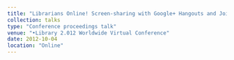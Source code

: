 ```yaml
---
title: "Librarians Online! Screen-sharing with Google+ Hangouts and Join.me"
collection: talks
type: "Conference proceedings talk"
venue: "•Library 2.012 Worldwide Virtual Conference"
date: 2012-10-04
location: "Online"
---
```

